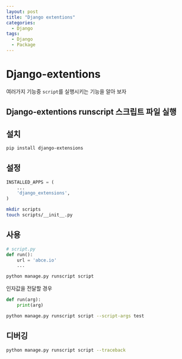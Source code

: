 ```yaml
---
layout: post
title: "Django extentions"
categories:
  - Django
tags:
  - Django
  - Package
---
```


# Django-extentions
여러가지 기능중 `script`를 실행시키는 기능을 알아 보자

## Django-extentions runscript 스크립트 파일 실행

## 설치
```bash
pip install django-extensions
```

## 설정
```python
INSTALLED_APPS = (
    ...
    'django_extensions',
)
```
```bash
mkdir scripts
touch scripts/__init__.py
```

## 사용
```python
# script.py
def run():
    url = 'abce.io'
    ...
```
```bash
python manage.py runscript script
```

인자값을 전달할 경우
```python
def run(arg):
    print(arg)
```
```bash
python manage.py runscript script --script-args test
```

## 디버깅
```bash
python manage.py runscript script --traceback
```
